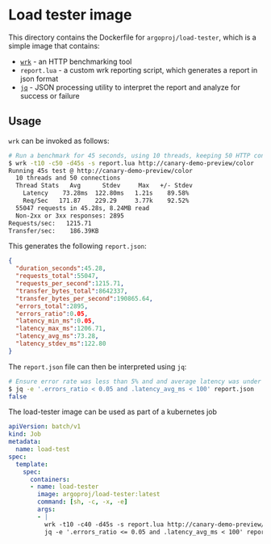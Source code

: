 # Load tester image

This directory contains the Dockerfile for `argoproj/load-tester`, which is a simple image that contains:
* [`wrk`](https://github.com/wg/wrk) - an HTTP benchmarking tool 
* `report.lua` - a custom wrk reporting script, which generates a report in json format
* [`jq`](https://github.com/stedolan/jq) - JSON processing utility to interpret the report and analyze for success or failure


## Usage

`wrk` can be invoked as follows:

```bash
# Run a benchmark for 45 seconds, using 10 threads, keeping 50 HTTP connections open, and generate a report
$ wrk -t10 -c50 -d45s -s report.lua http://canary-demo-preview/color
Running 45s test @ http://canary-demo-preview/color
  10 threads and 50 connections
  Thread Stats   Avg      Stdev     Max   +/- Stdev
    Latency    73.28ms  122.80ms   1.21s    89.58%
    Req/Sec   171.87    229.29     3.77k    92.52%
  55047 requests in 45.28s, 8.24MB read
  Non-2xx or 3xx responses: 2895
Requests/sec:   1215.71
Transfer/sec:    186.39KB
```

This generates the following `report.json`:
```json
{
  "duration_seconds":45.28,
  "requests_total":55047,
  "requests_per_second":1215.71,
  "transfer_bytes_total":8642337,
  "transfer_bytes_per_second":190865.64,
  "errors_total":2895,
  "errors_ratio":0.05,
  "latency_min_ms":0.05,
  "latency_max_ms":1206.71,
  "latency_avg_ms":73.28,
  "latency_stdev_ms":122.80
}
```

The `report.json` file can then be interpreted using `jq`:
```bash
# Ensure error rate was less than 5% and and average latency was under 100ms
$ jq -e '.errors_ratio < 0.05 and .latency_avg_ms < 100' report.json
false
```

The load-tester image can be used as part of a kubernetes job
```yaml
apiVersion: batch/v1
kind: Job
metadata:
  name: load-test
spec:
  template:
    spec:
      containers:
      - name: load-tester
        image: argoproj/load-tester:latest
        command: [sh, -c, -x, -e]
        args:
        - |
          wrk -t10 -c40 -d45s -s report.lua http://canary-demo-preview/color
          jq -e '.errors_ratio <= 0.05 and .latency_avg_ms < 100' report.json
```
